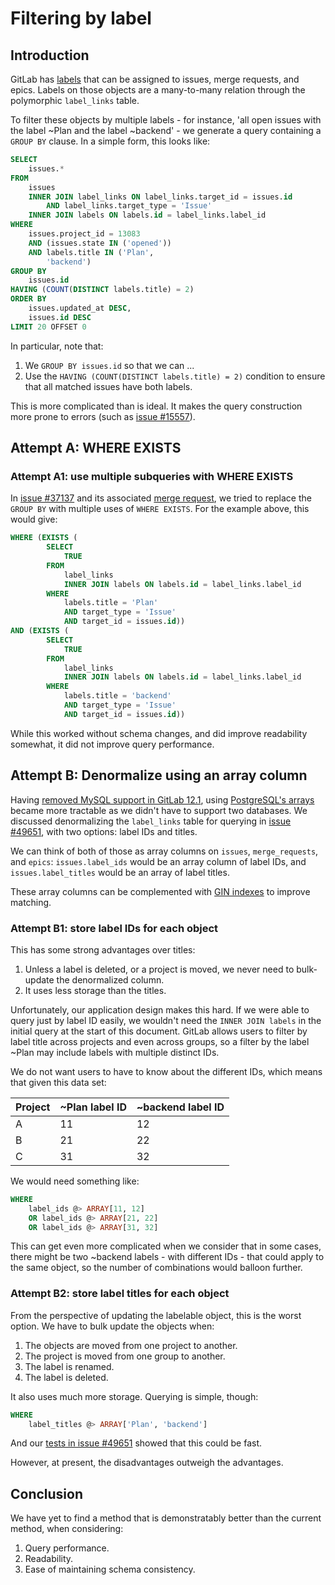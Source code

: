 # Filtering by label

## Introduction

GitLab has [labels](../user/project/labels.md) that can be assigned to issues,
merge requests, and epics. Labels on those objects are a many-to-many relation
through the polymorphic `label_links` table.

To filter these objects by multiple labels - for instance, 'all open
issues with the label ~Plan and the label ~backend' - we generate a
query containing a `GROUP BY` clause. In a simple form, this looks like:

```sql
SELECT
    issues.*
FROM
    issues
    INNER JOIN label_links ON label_links.target_id = issues.id
        AND label_links.target_type = 'Issue'
    INNER JOIN labels ON labels.id = label_links.label_id
WHERE
    issues.project_id = 13083
    AND (issues.state IN ('opened'))
    AND labels.title IN ('Plan',
        'backend')
GROUP BY
    issues.id
HAVING (COUNT(DISTINCT labels.title) = 2)
ORDER BY
    issues.updated_at DESC,
    issues.id DESC
LIMIT 20 OFFSET 0
```

In particular, note that:

1. We `GROUP BY issues.id` so that we can ...
1. Use the `HAVING (COUNT(DISTINCT labels.title) = 2)` condition to ensure that
   all matched issues have both labels.

This is more complicated than is ideal. It makes the query construction more
prone to errors (such as
[issue #15557](https://gitlab.com/gitlab-org/gitlab-foss/-/issues/15557)).

## Attempt A: WHERE EXISTS

### Attempt A1: use multiple subqueries with WHERE EXISTS

In [issue #37137](https://gitlab.com/gitlab-org/gitlab-foss/-/issues/37137)
and its associated [merge request](https://gitlab.com/gitlab-org/gitlab-foss/-/merge_requests/14022),
we tried to replace the `GROUP BY` with multiple uses of `WHERE EXISTS`. For the
example above, this would give:

```sql
WHERE (EXISTS (
        SELECT
            TRUE
        FROM
            label_links
            INNER JOIN labels ON labels.id = label_links.label_id
        WHERE
            labels.title = 'Plan'
            AND target_type = 'Issue'
            AND target_id = issues.id))
AND (EXISTS (
        SELECT
            TRUE
        FROM
            label_links
            INNER JOIN labels ON labels.id = label_links.label_id
        WHERE
            labels.title = 'backend'
            AND target_type = 'Issue'
            AND target_id = issues.id))
```

While this worked without schema changes, and did improve readability somewhat,
it did not improve query performance.

## Attempt B: Denormalize using an array column

Having [removed MySQL support in GitLab 12.1](https://about.gitlab.com/blog/2019/06/27/removing-mysql-support/),
using [PostgreSQL's arrays](https://www.postgresql.org/docs/11/arrays.html) became more
tractable as we didn't have to support two databases. We discussed denormalizing
the `label_links` table for querying in
[issue #49651](https://gitlab.com/gitlab-org/gitlab-foss/-/issues/49651),
with two options: label IDs and titles.

We can think of both of those as array columns on `issues`, `merge_requests`,
and `epics`: `issues.label_ids` would be an array column of label IDs, and
`issues.label_titles` would be an array of label titles.

These array columns can be complemented with [GIN
indexes](https://www.postgresql.org/docs/11/gin-intro.html) to improve
matching.

### Attempt B1: store label IDs for each object

This has some strong advantages over titles:

1. Unless a label is deleted, or a project is moved, we never need to
   bulk-update the denormalized column.
1. It uses less storage than the titles.

Unfortunately, our application design makes this hard. If we were able to query
just by label ID easily, we wouldn't need the `INNER JOIN labels` in the initial
query at the start of this document. GitLab allows users to filter by label
title across projects and even across groups, so a filter by the label ~Plan may
include labels with multiple distinct IDs.

We do not want users to have to know about the different IDs, which means that
given this data set:

| Project | ~Plan label ID | ~backend label ID |
| ------- | -------------- | ----------------- |
| A       | 11             | 12                |
| B       | 21             | 22                |
| C       | 31             | 32                |

We would need something like:

```sql
WHERE
    label_ids @> ARRAY[11, 12]
    OR label_ids @> ARRAY[21, 22]
    OR label_ids @> ARRAY[31, 32]
```

This can get even more complicated when we consider that in some cases, there
might be two ~backend labels - with different IDs - that could apply to the same
object, so the number of combinations would balloon further.

### Attempt B2: store label titles for each object

From the perspective of updating the labelable object, this is the worst
option. We have to bulk update the objects when:

1. The objects are moved from one project to another.
1. The project is moved from one group to another.
1. The label is renamed.
1. The label is deleted.

It also uses much more storage. Querying is simple, though:

```sql
WHERE
    label_titles @> ARRAY['Plan', 'backend']
```

And our [tests in issue #49651](https://gitlab.com/gitlab-org/gitlab-foss/-/issues/49651#note_188777346)
showed that this could be fast.

However, at present, the disadvantages outweigh the advantages.

## Conclusion

We have yet to find a method that is demonstratably better than the current
method, when considering:

1. Query performance.
1. Readability.
1. Ease of maintaining schema consistency.
